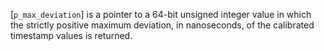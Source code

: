 [`p_max_deviation`] is a pointer to a 64-bit unsigned integer value in
which the strictly positive maximum deviation, in nanoseconds, of the
calibrated timestamp values is returned.